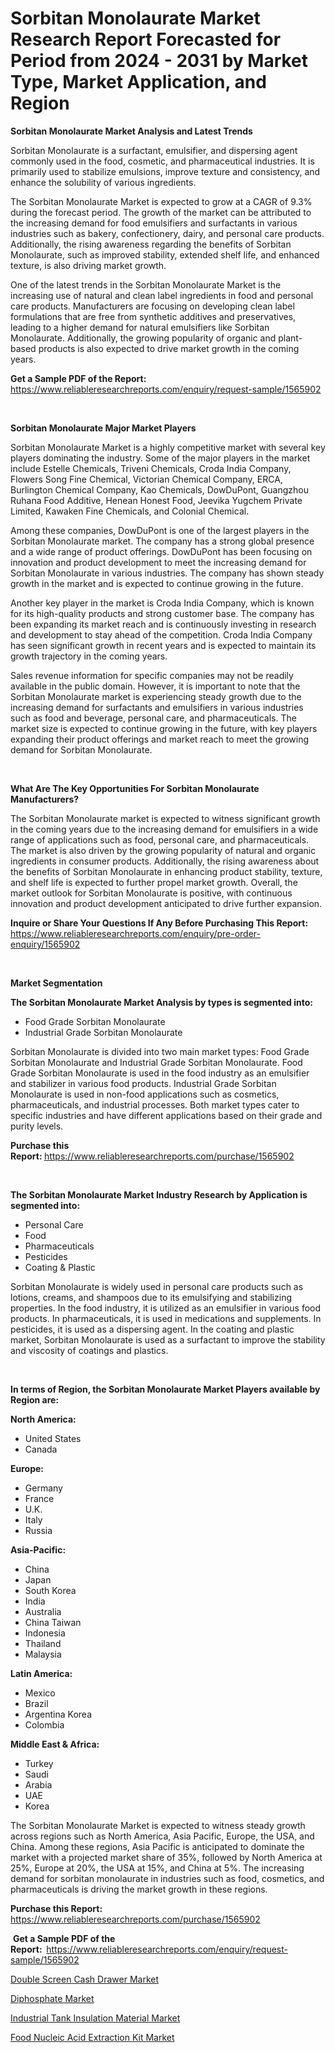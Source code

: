 <p><h1>Sorbitan Monolaurate Market Research Report Forecasted for Period from 2024 -  2031 by Market Type, Market Application, and Region</h1></p><p><strong>Sorbitan Monolaurate Market Analysis and Latest Trends</strong></p>
<p><p>Sorbitan Monolaurate is a surfactant, emulsifier, and dispersing agent commonly used in the food, cosmetic, and pharmaceutical industries. It is primarily used to stabilize emulsions, improve texture and consistency, and enhance the solubility of various ingredients.</p><p>The Sorbitan Monolaurate Market is expected to grow at a CAGR of 9.3% during the forecast period. The growth of the market can be attributed to the increasing demand for food emulsifiers and surfactants in various industries such as bakery, confectionery, dairy, and personal care products. Additionally, the rising awareness regarding the benefits of Sorbitan Monolaurate, such as improved stability, extended shelf life, and enhanced texture, is also driving market growth.</p><p>One of the latest trends in the Sorbitan Monolaurate Market is the increasing use of natural and clean label ingredients in food and personal care products. Manufacturers are focusing on developing clean label formulations that are free from synthetic additives and preservatives, leading to a higher demand for natural emulsifiers like Sorbitan Monolaurate. Additionally, the growing popularity of organic and plant-based products is also expected to drive market growth in the coming years.</p></p>
<p><strong>Get a Sample PDF of the Report:&nbsp;</strong> <a href="https://www.reliableresearchreports.com/enquiry/request-sample/1565902">https://www.reliableresearchreports.com/enquiry/request-sample/1565902</a></p>
<p>&nbsp;</p>
<p><strong>Sorbitan Monolaurate Major Market Players</strong></p>
<p><p>Sorbitan Monolaurate Market is a highly competitive market with several key players dominating the industry. Some of the major players in the market include Estelle Chemicals, Triveni Chemicals, Croda India Company, Flowers Song Fine Chemical, Victorian Chemical Company, ERCA, Burlington Chemical Company, Kao Chemicals, DowDuPont, Guangzhou Ruhana Food Additive, Henean Honest Food, Jeevika Yugchem Private Limited, Kawaken Fine Chemicals, and Colonial Chemical.</p><p>Among these companies, DowDuPont is one of the largest players in the Sorbitan Monolaurate market. The company has a strong global presence and a wide range of product offerings. DowDuPont has been focusing on innovation and product development to meet the increasing demand for Sorbitan Monolaurate in various industries. The company has shown steady growth in the market and is expected to continue growing in the future.</p><p>Another key player in the market is Croda India Company, which is known for its high-quality products and strong customer base. The company has been expanding its market reach and is continuously investing in research and development to stay ahead of the competition. Croda India Company has seen significant growth in recent years and is expected to maintain its growth trajectory in the coming years.</p><p>Sales revenue information for specific companies may not be readily available in the public domain. However, it is important to note that the Sorbitan Monolaurate market is experiencing steady growth due to the increasing demand for surfactants and emulsifiers in various industries such as food and beverage, personal care, and pharmaceuticals. The market size is expected to continue growing in the future, with key players expanding their product offerings and market reach to meet the growing demand for Sorbitan Monolaurate.</p></p>
<p>&nbsp;</p>
<p><strong>What Are The Key Opportunities For Sorbitan Monolaurate Manufacturers?</strong></p>
<p><p>The Sorbitan Monolaurate market is expected to witness significant growth in the coming years due to the increasing demand for emulsifiers in a wide range of applications such as food, personal care, and pharmaceuticals. The market is also driven by the growing popularity of natural and organic ingredients in consumer products. Additionally, the rising awareness about the benefits of Sorbitan Monolaurate in enhancing product stability, texture, and shelf life is expected to further propel market growth. Overall, the market outlook for Sorbitan Monolaurate is positive, with continuous innovation and product development anticipated to drive further expansion.</p></p>
<p><strong>Inquire or Share Your Questions If Any Before Purchasing This Report:</strong> <a href="https://www.reliableresearchreports.com/enquiry/pre-order-enquiry/1565902">https://www.reliableresearchreports.com/enquiry/pre-order-enquiry/1565902</a></p>
<p>&nbsp;</p>
<p><strong>Market Segmentation</strong></p>
<p><strong>The Sorbitan Monolaurate Market Analysis by types is segmented into:</strong></p>
<p><ul><li>Food Grade Sorbitan Monolaurate</li><li>Industrial Grade Sorbitan Monolaurate</li></ul></p>
<p><p>Sorbitan Monolaurate is divided into two main market types: Food Grade Sorbitan Monolaurate and Industrial Grade Sorbitan Monolaurate. Food Grade Sorbitan Monolaurate is used in the food industry as an emulsifier and stabilizer in various food products. Industrial Grade Sorbitan Monolaurate is used in non-food applications such as cosmetics, pharmaceuticals, and industrial processes. Both market types cater to specific industries and have different applications based on their grade and purity levels.</p></p>
<p><strong>Purchase this Report:&nbsp;</strong><a href="https://www.reliableresearchreports.com/purchase/1565902">https://www.reliableresearchreports.com/purchase/1565902</a></p>
<p>&nbsp;</p>
<p><strong>The Sorbitan Monolaurate Market Industry Research by Application is segmented into:</strong></p>
<p><ul><li>Personal Care</li><li>Food</li><li>Pharmaceuticals</li><li>Pesticides</li><li>Coating & Plastic</li></ul></p>
<p><p>Sorbitan Monolaurate is widely used in personal care products such as lotions, creams, and shampoos due to its emulsifying and stabilizing properties. In the food industry, it is utilized as an emulsifier in various food products. In pharmaceuticals, it is used in medications and supplements. In pesticides, it is used as a dispersing agent. In the coating and plastic market, Sorbitan Monolaurate is used as a surfactant to improve the stability and viscosity of coatings and plastics.</p></p>
<p>&nbsp;</p>
<p><strong>In terms of Region, the Sorbitan Monolaurate Market Players available by Region are:</strong></p>
<p>
    <p> <strong> North America: </strong>
        <ul>
            <li>United States</li>
            <li>Canada</li>
        </ul>
        </p> 
    <p> <strong> Europe: </strong>
        <ul>
            <li>Germany</li>
            <li>France</li>
            <li>U.K.</li>
            <li>Italy</li>
            <li>Russia</li>
        </ul>
        </p> 
    <p> <strong> Asia-Pacific: </strong>
        <ul>
            <li>China</li>
            <li>Japan</li>
            <li>South Korea</li>
            <li>India</li>
            <li>Australia</li>
            <li>China Taiwan</li>
            <li>Indonesia</li>
            <li>Thailand</li>
            <li>Malaysia</li>
        </ul>
        </p> 
    <p> <strong> Latin America: </strong>
        <ul>
            <li>Mexico</li>
            <li>Brazil</li>
            <li>Argentina Korea</li>
            <li>Colombia</li>
        </ul>
        </p> 
    <p> <strong> Middle East & Africa: </strong>
        <ul>
            <li>Turkey</li>
            <li>Saudi</li>
            <li>Arabia</li>
            <li>UAE</li>
            <li>Korea</li>
        </ul>
    </p>
    </p>
<p><p>The Sorbitan Monolaurate Market is expected to witness steady growth across regions such as North America, Asia Pacific, Europe, the USA, and China. Among these regions, Asia Pacific is anticipated to dominate the market with a projected market share of 35%, followed by North America at 25%, Europe at 20%, the USA at 15%, and China at 5%. The increasing demand for sorbitan monolaurate in industries such as food, cosmetics, and pharmaceuticals is driving the market growth in these regions.</p></p>
<p><strong>Purchase this Report: </strong><a href="https://www.reliableresearchreports.com/purchase/1565902">https://www.reliableresearchreports.com/purchase/1565902</a></p>
<p>&nbsp;<strong>Get a Sample PDF of the Report:&nbsp;&nbsp;</strong><a href="https://www.reliableresearchreports.com/enquiry/request-sample/1565902">https://www.reliableresearchreports.com/enquiry/request-sample/1565902</a></p>
<p><strong></strong></p>
<p><p><a href="https://lydian-appliance-61d.notion.site/Global-Double-Screen-Cash-Drawer-Market-Size-and-Market-Trends-Insights-and-Projections-from-2024-t-2c99d2ac0e524713a176e32fba077147">Double Screen Cash Drawer Market</a></p><p><a href="https://github.com/Sherrillcrooksxa8i18ucf2m/Market-Research-Report-List-1/blob/main/diphosphate-market.md">Diphosphate Market</a></p><p><a href="https://view.publitas.com/reportprime-1/industrial-tank-insulation-material-market-size-share-trends-analysis-report-by-material-by-type-by-end-user-by-region-and-segment-forecasts-2023-2030/">Industrial Tank Insulation Material Market</a></p><p><a href="https://view.publitas.com/reportprime-1/food-nucleic-acid-extraction-kit-market-research-report-reveals-the-latest-trends-and-opportunities-of-this-market-for-period-from-2023-2030/">Food Nucleic Acid Extraction Kit Market</a></p></p>
